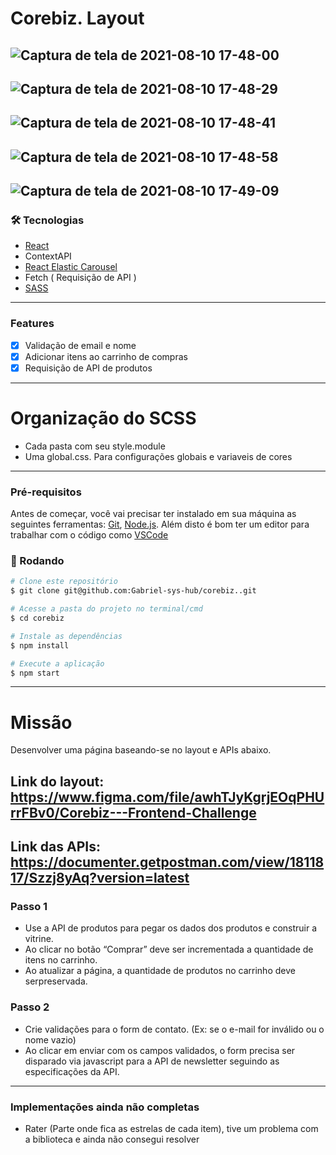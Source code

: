 # Corebiz. Layout

![Captura de tela de 2021-08-10 17-48-00](https://user-images.githubusercontent.com/77814658/128933142-2f221028-17e5-4597-ae54-f5a57bf8cc21.png)
---
![Captura de tela de 2021-08-10 17-48-29](https://user-images.githubusercontent.com/77814658/128933147-f09e7129-72e0-4028-b3a5-24a3d681dba2.png)
---
![Captura de tela de 2021-08-10 17-48-41](https://user-images.githubusercontent.com/77814658/128933150-bad75428-e9bb-4678-91a0-75b043beaab7.png)
---
![Captura de tela de 2021-08-10 17-48-58](https://user-images.githubusercontent.com/77814658/128933151-7ab7be5f-3fe7-44c5-b243-7063f88a603c.png)
---
![Captura de tela de 2021-08-10 17-49-09](https://user-images.githubusercontent.com/77814658/128933154-afc5f565-8359-44b0-9de5-ff96873d444d.png)
---

### 🛠 Tecnologias

- [React](https://pt-br.reactjs.org/)
- ContextAPI
- [React Elastic Carousel](https://www.npmjs.com/package/react-elastic-carousel)
- Fetch ( Requisição de API )
- [SASS](https://sass-lang.com/)

---

### Features

- [x] Validação de email e nome
- [x] Adicionar itens ao carrinho de compras
- [x] Requisição de API de produtos
---

# Organização do SCSS

- Cada pasta com seu style.module
- Uma global.css. Para configurações globais e variaveis de cores

---


### Pré-requisitos

Antes de começar, você vai precisar ter instalado em sua máquina as seguintes ferramentas:
[Git](https://git-scm.com), [Node.js](https://nodejs.org/en/). 
Além disto é bom ter um editor para trabalhar com o código como [VSCode](https://code.visualstudio.com/)

### 🎲 Rodando

```bash
# Clone este repositório
$ git clone git@github.com:Gabriel-sys-hub/corebiz..git

# Acesse a pasta do projeto no terminal/cmd
$ cd corebiz

# Instale as dependências
$ npm install

# Execute a aplicação
$ npm start

```
---
#  Missão

Desenvolver uma página baseando-se no layout e APIs abaixo.

**Link do layout:** 
https://www.figma.com/file/awhTJyKgrjEOqPHUrrFBv0/Corebiz---Frontend-Challenge
---
**Link das APIs:** 
https://documenter.getpostman.com/view/1811817/Szzj8yAq?version=latest
---

### Passo 1
-  Use a API de produtos para pegar os dados dos produtos e construir a vitrine.
-  Ao clicar no botão “Comprar” deve ser incrementada a quantidade de itens no carrinho.
-  Ao atualizar a página, a quantidade de produtos no carrinho deve serpreservada.


### Passo 2
-  Crie validações para o form de contato. (Ex: se o e-mail for inválido ou o nome vazio)
-  Ao clicar em enviar com os campos validados, o form precisa ser disparado via javascript para a API de newsletter seguindo as especificações da API.

---

### Implementações ainda não completas

- Rater (Parte onde fica as estrelas de cada item), tive um problema com a biblioteca e ainda não consegui resolver
  
